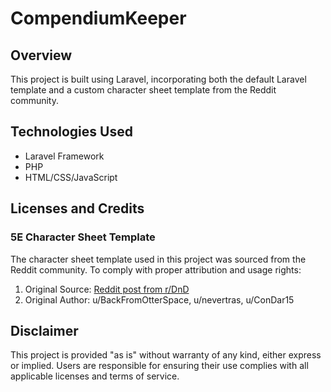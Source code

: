 # CompendiumKeeper

## Overview
This project is built using Laravel, incorporating both the default Laravel template and a custom character sheet template from the Reddit community.

## Technologies Used
- Laravel Framework
- PHP
- HTML/CSS/JavaScript

## Licenses and Credits

### 5E Character Sheet Template
The character sheet template used in this project was sourced from the Reddit community. To comply with proper attribution and usage rights:

1. Original Source: [Reddit post from r/DnD](https://www.reddit.com/r/DnD/comments/fvxsgj/5e_html_character_sheet_for_5e_with_basic/?rdt=63294)
2. Original Author: u/BackFromOtterSpace, u/nevertras, u/ConDar15

## Disclaimer
This project is provided "as is" without warranty of any kind, either express or implied. Users are responsible for ensuring their use complies with all applicable licenses and terms of service.
